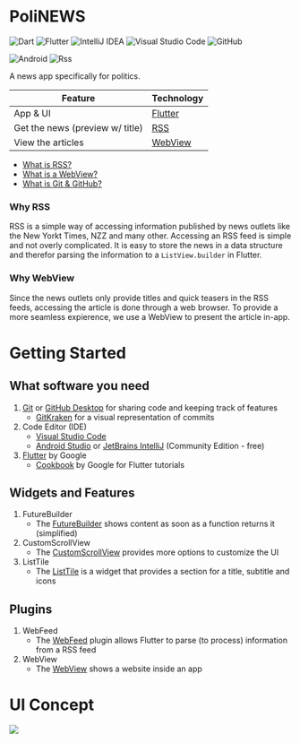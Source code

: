 # PoliNEWS
![Dart](https://img.shields.io/badge/dart-%230175C2.svg?style=for-the-badge&logo=dart&logoColor=white)
![Flutter](https://img.shields.io/badge/Flutter-%2302569B.svg?style=for-the-badge&logo=Flutter&logoColor=white)
![IntelliJ IDEA](https://img.shields.io/badge/IntelliJIDEA-000000.svg?style=for-the-badge&logo=intellij-idea&logoColor=white)
![Visual Studio Code](https://img.shields.io/badge/Visual%20Studio%20Code-0078d7.svg?style=for-the-badge&logo=visual-studio-code&logoColor=white)
![GitHub](https://img.shields.io/badge/github-%23121011.svg?style=for-the-badge&logo=github&logoColor=white)
<!-- ![SQLite](https://img.shields.io/badge/sqlite-%2307405e.svg?style=for-the-badge&logo=sqlite&logoColor=white) -->
![Android](https://img.shields.io/badge/Android-3DDC84?style=for-the-badge&logo=android&logoColor=white)
![Rss](https://img.shields.io/badge/rss-F88900?style=for-the-badge&logo=rss&logoColor=white)

A news app specifically for politics.

|Feature                         | Technology                                               |
|--------------------------------|----------------------------------------------------------|
|App & UI                        | [Flutter](https://flutter.dev)                           |
|Get the news (preview w/ title) | [RSS](https://pub.dev/packages/dart_rss)                 |
| View the articles              | [WebView](https://pub.dev/packages/flutter_inappwebview) |

* [What is RSS?](https://jdmdigital.co/news/codex/rss-simplified/)
* [What is a WebView?](https://www.kirupa.com/apps/webview.htm)
* [What is Git & GitHub?](https://www.coderomeos.org/how-to-use-github-simple-github-tutorial-for-beginners)

### Why RSS
RSS is a simple way of accessing information published by news outlets like the New Yorkt Times, NZZ and many other. Accessing an RSS feed is simple and not overly complicated. It is easy to store the news in a data structure and therefor parsing the information to a ```ListView.builder``` in Flutter.

### Why WebView
Since the news outlets only provide titles and quick teasers in the RSS feeds, accessing the article is done through a web browser. To provide a more seamless expierence, we use a WebView to present the article in-app.

# Getting Started
<!-- <details>
  <summary>Setting up your development environment</summary>
  
  ## What software you need
  1. [Git](https://git-scm.com/) or [GitHub Desktop](https://desktop.github.com/) for sharing code and keeping track of features
      * [GitKraken](https://gitkraken.com) for a visual representation of commits
  2. Code Editor (IDE)
     * [Visual Studio Code](https://code.visualstudio.com)
     * [Android Studio](https://developer.android.com/studio/) or [JetBrains IntelliJ](https://www.jetbrains.com/idea/download/#section=windows) (Community Edition - free)
  3. [Flutter](https://flutter.dev) by Google
      * [Cookbook](https://flutter.dev/docs/cookbook) by Google for Flutter tutorials
</details>
<details>
  <summary>What Flutter Widgets and Features we use</summary>
  
  ## Widgets and Features
  1. FutureBuilder
      * The [FutureBuilder](https://api.flutter.dev/flutter/widgets/FutureBuilder-class.html) shows content as soon as a function returns it (simplified)
  2. CustomScrollView
      * The [CustomScrollView](https://api.flutter.dev/flutter/widgets/CustomScrollView-class.html) provides more options to customize the UI
  3. ListTile
      * The [ListTile](https://api.flutter.dev/flutter/material/ListTile-class.html) is a widget that provides a section for a title, subtitle and icons
 </details>
 <details>
  <summary>Flutter plugins</summary>
  
  ## Plugins
  1. WebFeed
      * The [WebFeed](https://pub.dev/packages/webfeed) plugin allows Flutter to parse (to process) information from a RSS feed
  2. WebView
      * The [WebView](https://pub.dev/packages/flutter_inappwebview) shows a website inside an app
 </details>
-->
 
  ## What software you need
  1. [Git](https://git-scm.com/) or [GitHub Desktop](https://desktop.github.com/) for sharing code and keeping track of features
      * [GitKraken](https://gitkraken.com) for a visual representation of commits
  2. Code Editor (IDE)
     * [Visual Studio Code](https://code.visualstudio.com)
     * [Android Studio](https://developer.android.com/studio/) or [JetBrains IntelliJ](https://www.jetbrains.com/idea/download/#section=windows) (Community Edition - free)
  3. [Flutter](https://flutter.dev) by Google
      * [Cookbook](https://flutter.dev/docs/cookbook) by Google for Flutter tutorials
  ## Widgets and Features
  1. FutureBuilder
      * The [FutureBuilder](https://api.flutter.dev/flutter/widgets/FutureBuilder-class.html) shows content as soon as a function returns it (simplified)
  2. CustomScrollView
      * The [CustomScrollView](https://api.flutter.dev/flutter/widgets/CustomScrollView-class.html) provides more options to customize the UI
  3. ListTile
      * The [ListTile](https://api.flutter.dev/flutter/material/ListTile-class.html) is a widget that provides a section for a title, subtitle and icons
  ## Plugins
  1. WebFeed
      * The [WebFeed](https://pub.dev/packages/webfeed) plugin allows Flutter to parse (to process) information from a RSS feed
  2. WebView
      * The [WebView](https://pub.dev/packages/flutter_inappwebview) shows a website inside an app
# UI Concept
![](https://jouhney.pxls.ch/files/jouhney/Priv/wireframe-pllinews.png)
